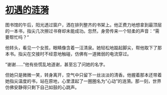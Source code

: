 # [初遇的涟漪](https://hoo.be/91wap)
图书馆的午后，阳光透过窗户，洒在排列整齐的书架上。他正费力地想拿到最顶层的一本书，指尖几次擦过书脊却未能成功。忽然，身旁传来一个轻柔的声音：“需要帮忙吗？”

他转头，看见一个女孩，眼睛像含着一汪清泉。她轻松地踮起脚尖，帮他取下了那本书。指尖在交接时不经意地触碰，仿佛有一道微弱的电流穿过。

“谢谢……”他有些慌乱地道谢，甚至忘了问她的名字。

但她只是微微一笑，转身离开，空气中只留下一丝淡淡的清香。他握着那本还带着她指尖温度的书，站在原地，心里漾起了一圈圈名为“心动”的涟漪。那一刻，世界仿佛安静得只剩下自己如鼓的心跳声。


